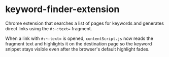 # keyword-finder-extension
Chrome extension that searches a list of pages for keywords and generates
direct links using the `#:~:text=` fragment.

When a link with `#:~:text=` is opened, `contentScript.js` now reads the
fragment text and highlights it on the destination page so the keyword
snippet stays visible even after the browser's default highlight fades.
